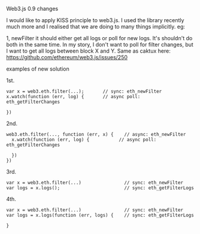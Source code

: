 <!-- TITLE: web.js 0.9 -->

Web3.js 0.9 changes

I would like to apply KISS principle to web3.js. I used the library recently much more and I realised that we are doing to many things implicitly. eg:

1,  newFilter it should either get all logs or poll for new logs. It's shouldn't do both in the same time. In my story, I don't want to poll for filter changes, but I want to get all logs between block X and Y. Same as caktux here: https://github.com/ethereum/web3.js/issues/250

  examples of new solution

  1st.

  ```
var x = web3.eth.filter(...);		// sync: eth_newFilter
x.watch(function (err, log) {		// async poll: eth_getFilterChanges
	
})
  ```


  2nd.


  ```
web3.eth.filter(..., function (err, x) { 	// async: eth_newFilter 
	x.watch(function (err, log) { 			// async poll: eth_getFilterChanges

	})											
}) 	

  ```

  3rd.


  ```
var x = web3.eth.filter(...)        		// sync: eth_newFilter
var logs = x.logs();						// sync: eth_getFilterLogs
  ```

  4th.
  ```
var x = web3.eth.filter(...)        		// sync: eth_newFilter
var logs = x.logs(function (err, logs) {	// sync: eth_getFilterLogs

}
  ```
